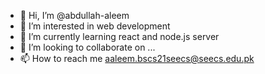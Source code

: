 - 👋 Hi, I’m @abdullah-aleem
- 👀 I’m interested in web development 
- 🌱 I’m currently learning react and node.js server
- 💞️ I’m looking to collaborate on ...
- 📫 How to reach me aaleem.bscs21seecs@seecs.edu.pk

<!---
abdullah-aleem/abdullah-aleem is a ✨ special ✨ repository because its `README.md` (this file) appears on your GitHub profile.
You can click the Preview link to take a look at your changes.
--->
